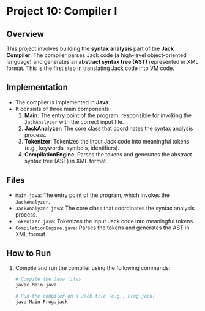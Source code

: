 # Project 10: Compiler I

## Overview
This project involves building the **syntax analysis** part of the **Jack Compiler**. The compiler parses Jack code (a high-level object-oriented language) and generates an **abstract syntax tree (AST)** represented in XML format. This is the first step in translating Jack code into VM code.

## Implementation
- The compiler is implemented in **Java**.
- It consists of three main components:
  1. **Main**: The entry point of the program, responsible for invoking the `JackAnalyzer` with the correct input file.
  2. **JackAnalyzer**: The core class that coordinates the syntax analysis process.
  3. **Tokenizer**: Tokenizes the input Jack code into meaningful tokens (e.g., keywords, symbols, identifiers).
  4. **CompilationEngine**: Parses the tokens and generates the abstract syntax tree (AST) in XML format.

## Files
- `Main.java`: The entry point of the program, which invokes the `JackAnalyzer`.
- `JackAnalyzer.java`: The core class that coordinates the syntax analysis process.
- `Tokenizer.java`: Tokenizes the input Jack code into meaningful tokens.
- `CompilationEngine.java`: Parses the tokens and generates the AST in XML format.

## How to Run
1. Compile and run the compiler using the following commands:
   ```bash
   # Compile the Java files
   javac Main.java

   # Run the compiler on a Jack file (e.g., Prog.jack)
   java Main Prog.jack

